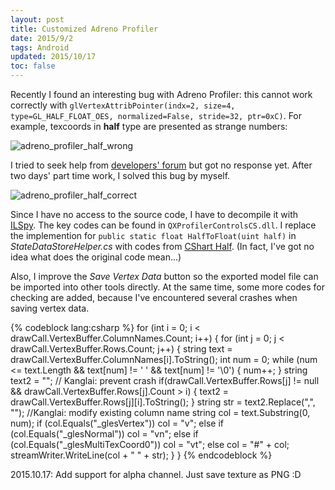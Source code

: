 ```yaml
---
layout: post
title: Customized Adreno Profiler
date: 2015/9/2
tags: Android
updated: 2015/10/17
toc: false
---
```


Recently I found an interesting bug with Adreno Profiler: this cannot work correctly with `glVertexAttribPointer(indx=2, size=4, type=GL_HALF_FLOAT_OES, normalized=False, stride=32, ptr=0xC)`. For example, texcoords in **half** type are presented as strange numbers:

<!--more-->

![adreno_profiler_half_wrong](/images/adreno_profiler_half_wrong.png)

I tried to seek help from [developers' forum](https://developer.qualcomm.com/forum/qdn-forums/software/adreno-gpu-profiler/29349) but got no response yet. After two days' part time work, I solved this bug by myself.

![adreno_profiler_half_correct](/images/adreno_profiler_half_correct.png)

Since I have no access to the source code, I have to decompile it with [ILSpy](http://ilspy.net/). The key codes can be found in `QXProfilerControlsCS.dll`. I replace the implemention for `public static float HalfToFloat(uint half)` in *StateDataStoreHelper.cs* with codes from [CShart Half](http://sourceforge.net/projects/csharp-half/). (In fact, I've got no idea what does the original code mean...)

Also, I improve the *Save Vertex Data* button so the exported model file can be imported into other tools directly. At the same time, some more codes for checking are added, because I've encountered several crashes when saving vertex data.

{% codeblock lang:csharp %}
for (int i = 0; i < drawCall.VertexBuffer.ColumnNames.Count; i++)
{
    for (int j = 0; j < drawCall.VertexBuffer.Rows.Count; j++)
    {
        string text = drawCall.VertexBuffer.ColumnNames[i].ToString();
        int num = 0;
        while (num <= text.Length && text[num] != ' ' && text[num] != '\0')
        {
            num++;
        }
        string text2 = "";
        // Kanglai: prevent crash
        if(drawCall.VertexBuffer.Rows[j] != null && drawCall.VertexBuffer.Rows[j].Count > i)
        {
            text2 = drawCall.VertexBuffer.Rows[j][i].ToString();
        }
        string str = text2.Replace(",", "");
        //Kanglai: modify existing column name
        string col = text.Substring(0, num);
        if (col.Equals("_glesVertex"))
            col = "v";
        else if (col.Equals("_glesNormal"))
            col = "vn";
        else if (col.Equals("_glesMultiTexCoord0"))
            col = "vt";
        else
            col = "#" + col;
        streamWriter.WriteLine(col + " " + str);
    }
}
{% endcodeblock %}

2015.10.17: Add support for alpha channel. Just save texture as PNG :D